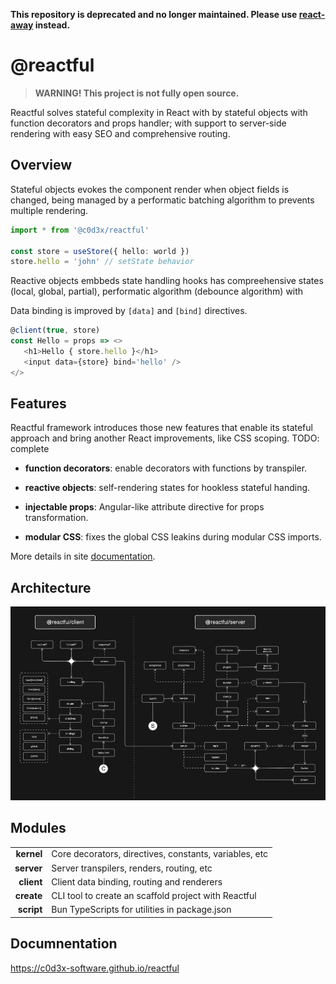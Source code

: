 **This repository is deprecated and no longer maintained. Please use [react-away]([https://github.com/user/new-repo](https://github.com/c0d3x-software/react-away)) instead.**

# @reactful

> **WARNING! This project is not fully open source.**

<p center>Reactful solves stateful complexity in React with by stateful objects with function decorators and props handler; with support to server-side rendering with easy SEO and comprehensive routing.</p>

## Overview

Stateful objects evokes the component render when object fields is changed, being managed by a performatic batching algorithm to prevents multiple rendering.

```ts
import * from '@c0d3x/reactful'

const store = useStore({ hello: world })
store.hello = 'john' // setState behavior
```

Reactive objects embbeds state handling hooks has compreehensive states (local, global, partial), performatic algorithm (debounce algorithm) with 

Data binding is improved by `[data]` and `[bind]` directives.

```ts
@client(true, store)
const Hello = props => <>
   <h1>Hello { store.hello }</h1>
   <input data={store} bind='hello' />
</>
```


## Features

Reactful framework introduces those new features that enable its stateful approach and bring another React improvements, like CSS scoping. TODO: complete

- **function decorators**: enable decorators with functions by transpiler.
  
- **reactive objects**: self-rendering states for hookless stateful handing.

- **injectable props**: Angular-like attribute directive for props transformation.
  
- **modular CSS**: fixes the global CSS leakins during modular CSS imports.

More details in site [documentation](https://c0d3x.github.io/reactful).

## Architecture 

<img src='./docs/@assets/img/domain.png' />


## Modules

|                      |                                                        |
| -------------------: | ------------------------------------------------------ |
| **kernel** | Core decorators, directives, constants, variables, etc |
| **server** | Server transpilers, renders, routing, etc              |
| **client** | Client data binding, routing and renderers             |
| **create** | CLI tool to create an scaffold project with Reactful   |
| **script** | Bun TypeScripts for utilities in package.json          |


##  Documnentation
https://c0d3x-software.github.io/reactful
